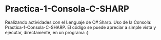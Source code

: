 # Practica-1-Consola-C-SHARP
Realizando actividades con el Lenguaje de C# Sharp. Uso de la Consola:  Practica-1-Consola-C-SHARP. El código se puede apreciar a simple vista y ejecutar, directamente, en un programa :)
